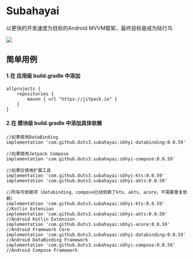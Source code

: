 # Subahayai

以更快的开发速度为目标的Android MVVM框架，最终目标是成为陆行鸟  
  
[![](https://jitpack.io/v/Outs3/subahayai.svg)](https://jitpack.io/#Outs3/subahayai)  
  
## 简单用例
#### 1.在 应用级 build.gradle 中添加
```
allprojects {  
    repositories {  
        maven { url "https://jitpack.io" }  
    }  
}
```

   
#### 2.在 模块级 build.gradle 中添加具体依赖
```
//如果使用DataBinding  
implementation 'com.github.Outs3.subahayai:sbhyi-databinding:0.0.59'
  
//如果使用Jetpack Compose  
implementation 'com.github.Outs3.subahayai:sbhyi-compose:0.0.59'
  
//如果仅使用扩展工具  
implementation 'com.github.Outs3.subahayai:sbhyi-kts:0.0.59'
implementation 'com.github.Outs3.subahayai:sbhyi-akts:0.0.59'
  
//所有可依赖项（databinding、compose已经依赖了kts、akts、acore，不需要重复依赖）  
implementation 'com.github.Outs3.subahayai:sbhyi-kts:0.0.59'			//Kotlin Extension
implementation 'com.github.Outs3.subahayai:sbhyi-akts:0.0.59'			//Android Kotlin Extension
implementation 'com.github.Outs3.subahayai:sbhyi-acore:0.0.59'			//Android Framework Core
implementation 'com.github.Outs3.subahayai:sbhyi-databinding:0.0.59'		//Android DataBinding Framework
implementation 'com.github.Outs3.subahayai:sbhyi-compose:0.0.59'			//Android Compose Framework
```
